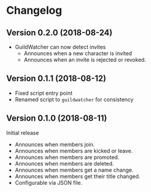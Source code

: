 # Changelog
## Version 0.2.0 (2018-08-24)
- GuildWatcher can now detect invites
    - Announces when a new character is invited
    - Announces when an invite is rejected or revoked.

## Version 0.1.1 (2018-08-12)
- Fixed script entry point
- Renamed script to `guildwatcher` for consistency

## Version 0.1.0 (2018-08-11)
Initial release
- Announces when members join.
- Announces when members are kicked or leave.
- Announces when members are promoted.
- Announces when members are deleted.
- Announces when members get a name change.
- Announces when members get their title changed.
- Configurable via JSON file.